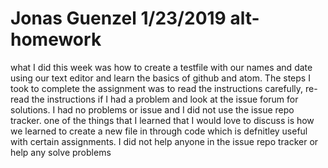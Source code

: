 Jonas Guenzel
1/23/2019
alt-homework
============

what I did this week was how to create a testfile with our names and date using our text editor and learn the basics of github and atom.
The steps I took to complete the assignment was to read the instructions carefully, re-read the instructions if I had a problem and look at the issue forum for solutions.
I had no problems or issue and I did not use the issue repo tracker.
one of the things that I learned that I would love to discuss is how we learned to create a new file in through code which is defnitley useful with certain assignments.
I did not help anyone in the issue repo tracker or help any solve problems
